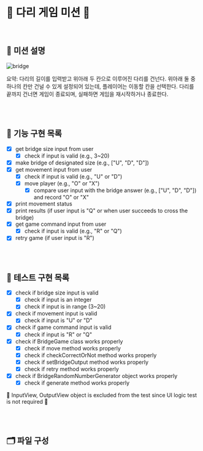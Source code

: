 # **🌁 다리 게임 미션 🌉**

<br/>

## **🏁 미션 설명**
![bridge](https://images.fineartamerica.com/images-medium-large-5/crescent-city-connection-twin-bridges-evgeny-vasenev.jpg)

요약: 다리의 길이를 입력받고 위아래 두 칸으로 이루어진 다리를 건넌다. 위아래 둘 중 하나의 칸만 건널 수 있게 설정되어 있는데, 플레이어는 이동할 칸을 선택한다. 다리를 끝까지 건너면 게임이 종료되며, 실패하면 게임을 재시작하거나 종료한다.

<br/>
<br/>

## **📝 기능 구현 목록** ##
- [x] get bridge size input from user
    - [x] check if input is valid (e.g., 3~20)
- [x] make bridge of designated size (e.g., ["U", "D", "D"])
- [x] get movement input from user
    - [x] check if input is valid (e.g., "U" or "D")
    - [x] move player (e.g., "O" or "X")
        - [x] compare user input with the bridge answer (e.g., ["U", "D", "D"]) and record "O" or "X"
- [x] print movement status
- [x] print results (if user input is "Q" or when user succeeds to cross the bridge)
- [x] get game command input from user
    - [x] check if input is valid (e.g., "R" or "Q")
- [x] retry game (if user input is "R")

<br/>
<br/>

## **🧪 테스트 구현 목록** ##
- [x] check if bridge size input is valid
    - [x] check if input is an integer
    - [x] check if input is in range (3~20)
- [x] check if movement input is valid
    - [x] check if input is "U" or "D"
- [x] check if game command input is valid
    - [x] check if input is "R" or "Q"
- [x] check if BridgeGame class works properly
    - [x] check if move method works properly
    - [x] check if checkCorrectOrNot method works properly
    - [x] check if setBridgeOutput method works properly
    - [x] check if retry method works properly
- [x] check if BridgeRandomNumberGenerator object works properly
    - [x] check if generate method works properly

🚨 InputView, OutputView object is excluded from the test since UI logic test is not required 🚨 
    
<br/>
<br/>

## **🗂️ 파일 구성**

